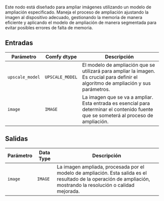 Este nodo está diseñado para ampliar imágenes utilizando un modelo de ampliación especificado. Maneja el proceso de ampliación ajustando la imagen al dispositivo adecuado, gestionando la memoria de manera eficiente y aplicando el modelo de ampliación de manera segmentada para evitar posibles errores de falta de memoria.

## Entradas

| Parámetro         | Comfy dtype       | Descripción                                                                 |
|-------------------|-------------------|----------------------------------------------------------------------------|
| `upscale_model`   | `UPSCALE_MODEL`   | El modelo de ampliación que se utilizará para ampliar la imagen. Es crucial para definir el algoritmo de ampliación y sus parámetros. |
| `image`           | `IMAGE`           | La imagen que se va a ampliar. Esta entrada es esencial para determinar el contenido fuente que se someterá al proceso de ampliación. |

## Salidas

| Parámetro | Data Type | Descripción                                        |
|-----------|-------------|----------------------------------------------------|
| `image`   | `IMAGE`     | La imagen ampliada, procesada por el modelo de ampliación. Esta salida es el resultado de la operación de ampliación, mostrando la resolución o calidad mejorada. |

